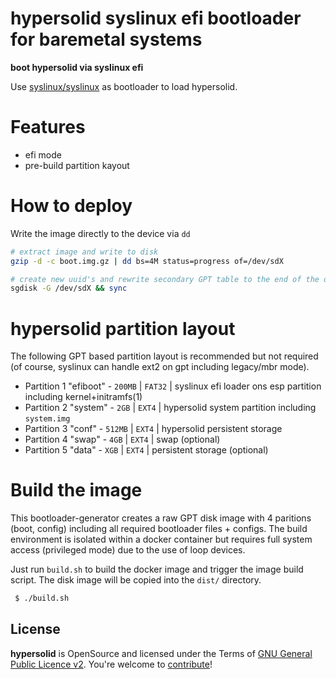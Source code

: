 hypersolid syslinux efi bootloader for baremetal systems
===================================================================

**boot hypersolid via syslinux efi**

Use [syslinux/syslinux](https://wiki.syslinux.org/wiki/index.php?title=syslinux) as bootloader to load hypersolid.

Features
===================

* efi mode
* pre-build partition kayout

How to deploy
===================

Write the image directly to the device via `dd`

```bash
# extract image and write to disk
gzip -d -c boot.img.gz | dd bs=4M status=progress of=/dev/sdX

# create new uuid's and rewrite secondary GPT table to the end of the disk
sgdisk -G /dev/sdX && sync
```

hypersolid partition layout
=================================

The following GPT based partition layout is recommended but not required (of course, syslinux can handle ext2 on gpt including legacy/mbr mode).

* Partition 1 "efiboot"  - `200MB` | `FAT32` | syslinux efi loader ons esp partition including kernel+initramfs(1)
* Partition 2 "system"   - `2GB`   | `EXT4`  | hypersolid system partition including `system.img`
* Partition 3 "conf"     - `512MB` | `EXT4`  | hypersolid persistent storage
* Partition 4 "swap"     - `4GB`   | `EXT4`  | swap (optional)
* Partition 5 "data"     - `XGB`   | `EXT4`  | persistent storage (optional)

Build the image
===================

This bootloader-generator creates a raw GPT disk image with 4 paritions (boot, config) including all required bootloader files + configs. The build environment is isolated within a docker container but requires full system access (privileged mode) due to the use of loop devices.

Just run `build.sh` to build the docker image and trigger the image build script. The disk image will be copied into the `dist/` directory.

```txt
 $ ./build.sh 

```


License
----------------------------

**hypersolid** is OpenSource and licensed under the Terms of [GNU General Public Licence v2](LICENSE.txt). You're welcome to [contribute](CONTRIBUTE.md)!